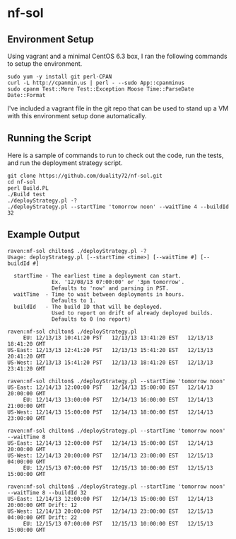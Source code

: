 nf-sol
======

Environment Setup
-----------------

Using vagrant and a minimal CentOS 6.3 box, I ran the following commands to setup the environment.

    sudo yum -y install git perl-CPAN
    curl -L http://cpanmin.us | perl - --sudo App::cpanminus
    sudo cpanm Test::More Test::Exception Moose Time::ParseDate Date::Format

I've included a vagrant file in the git repo that can be used to stand up a VM with this environment setup done automatically.

Running the Script
------------------

Here is a sample of commands to run to check out the code, run the tests, and run the deployment strategy script.

    git clone https://github.com/duality72/nf-sol.git
    cd nf-sol
    perl Build.PL
    ./Build test
    ./deployStrategy.pl -?
    ./deployStrategy.pl --startTime 'tomorrow noon' --waitTime 4 --buildId 32

Example Output
--------------
```
raven:nf-sol chilton$ ./deployStrategy.pl -?
Usage: deployStrategy.pl [--startTime <time>] [--waitTime #] [--buildId #]

  startTime - The earliest time a deployment can start.
              Ex. '12/08/13 07:00:00' or '3pm tomorrow'.
              Defaults to 'now' and parsing in PST.
  waitTime  - Time to wait between deployments in hours.
              Defaults to 1.
  buildId   - The build ID that will be deployed.
              Used to report on drift of already deployed builds.
              Defaults to 0 (no report)

raven:nf-sol chilton$ ./deployStrategy.pl
     EU: 12/13/13 10:41:20 PST   12/13/13 13:41:20 EST   12/13/13 18:41:20 GMT
US-East: 12/13/13 12:41:20 PST   12/13/13 15:41:20 EST   12/13/13 20:41:20 GMT
US-West: 12/13/13 15:41:20 PST   12/13/13 18:41:20 EST   12/13/13 23:41:20 GMT

raven:nf-sol chilton$ ./deployStrategy.pl --startTime 'tomorrow noon'
US-East: 12/14/13 12:00:00 PST   12/14/13 15:00:00 EST   12/14/13 20:00:00 GMT
     EU: 12/14/13 13:00:00 PST   12/14/13 16:00:00 EST   12/14/13 21:00:00 GMT
US-West: 12/14/13 15:00:00 PST   12/14/13 18:00:00 EST   12/14/13 23:00:00 GMT

raven:nf-sol chilton$ ./deployStrategy.pl --startTime 'tomorrow noon' --waitTime 8
US-East: 12/14/13 12:00:00 PST   12/14/13 15:00:00 EST   12/14/13 20:00:00 GMT
US-West: 12/14/13 20:00:00 PST   12/14/13 23:00:00 EST   12/15/13 04:00:00 GMT
     EU: 12/15/13 07:00:00 PST   12/15/13 10:00:00 EST   12/15/13 15:00:00 GMT

raven:nf-sol chilton$ ./deployStrategy.pl --startTime 'tomorrow noon' --waitTime 8 --buildId 32
US-East: 12/14/13 12:00:00 PST   12/14/13 15:00:00 EST   12/14/13 20:00:00 GMT Drift: 12
US-West: 12/14/13 20:00:00 PST   12/14/13 23:00:00 EST   12/15/13 04:00:00 GMT Drift: 22
     EU: 12/15/13 07:00:00 PST   12/15/13 10:00:00 EST   12/15/13 15:00:00 GMT
```
